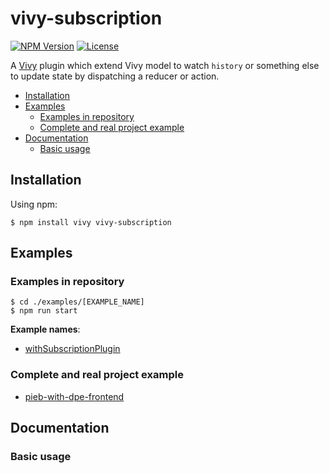 [npm-image]: https://img.shields.io/npm/v/vivy-subscription.svg?style=flat-square

[npm-url]: https://npmjs.org/package/vivy-subscription

[license-image]: https://img.shields.io/npm/l/vivy-subscription.svg?style=flat-square

[vivy-url]: https://github.com/fatalxiao/vivy

[connected-react-router-url]: https://github.com/supasate/connected-react-router

[with-subscription-plugin-example-url]: https://github.com/fatalxiao/vivy-subscription/tree/main/examples/withSubscriptionPlugin

[pieb-with-dpe-frontend-url]: https://github.com/fatalxiao/pieb-with-dpe-frontend

# vivy-subscription

[![NPM Version][npm-image]][npm-url]
[![License][license-image]][npm-url]

A [Vivy][vivy-url] plugin which extend Vivy model to watch `history` or something else to update state by dispatching a
reducer or action.

* [Installation](#installation)
* [Examples](#examples)
    * [Examples in repository](#examples-in-repository)
    * [Complete and real project example](#complete-and-real-project-example)
* [Documentation](#documentation)
    * [Basic usage](#basic-usage)

## Installation

Using npm:

```shell
$ npm install vivy vivy-subscription
```

## Examples

### Examples in repository

```shell
$ cd ./examples/[EXAMPLE_NAME]
$ npm run start
```

**Example names**:

* [withSubscriptionPlugin][with-subscription-plugin-example-url]

### Complete and real project example

* [pieb-with-dpe-frontend][pieb-with-dpe-frontend-url]

## Documentation

### Basic usage
